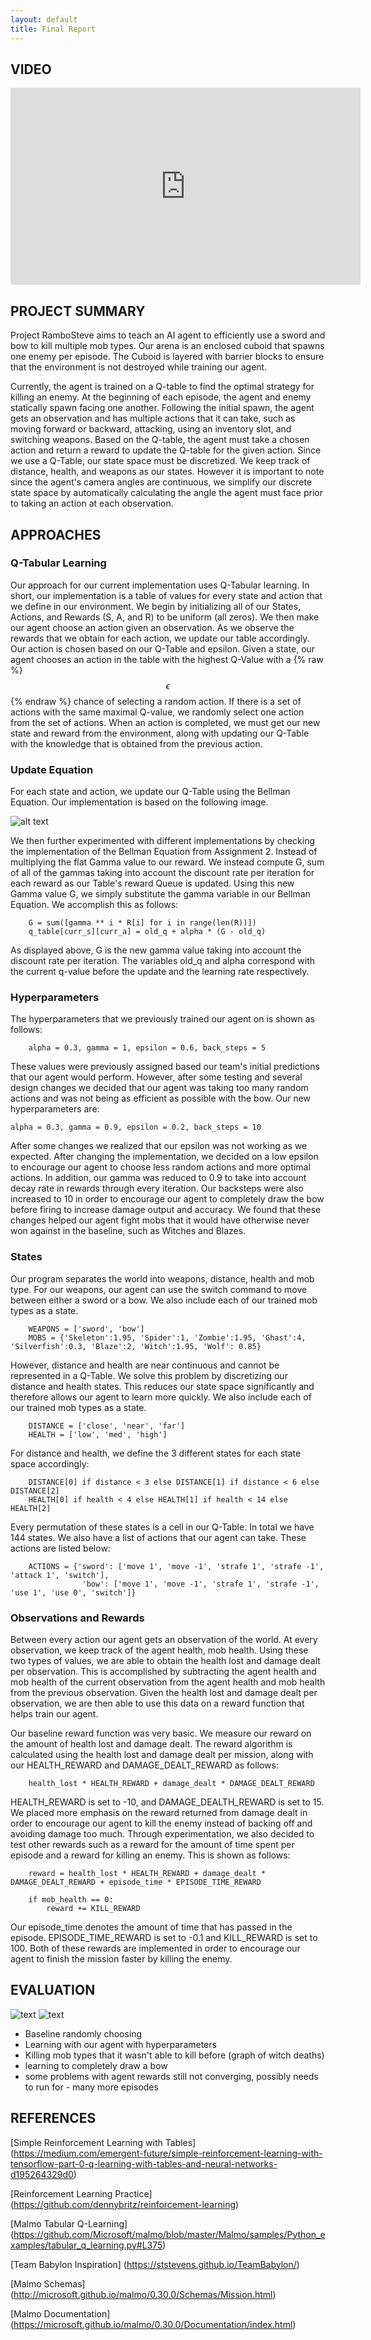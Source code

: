 ```yaml
---
layout: default
title: Final Report
---
```


## VIDEO

<p align="center">
<iframe width="560" height="315" src="https://www.youtube.com/embed/Y0poiHRE6E4" frameborder="0" allowfullscreen></iframe>
</p>

## PROJECT SUMMARY

Project RamboSteve aims to teach an AI agent to efficiently use a sword and bow to kill multiple mob types. Our arena is an enclosed cuboid that spawns one enemy per episode. The Cuboid is layered with barrier blocks to ensure that the environment is not destroyed while training our agent.

Currently, the agent is trained on a Q-table to find the optimal strategy for killing an enemy. At the beginning of each episode, the agent and enemy statically spawn facing one another. Following the initial spawn, the agent gets an observation and has multiple actions that it can take, such as moving forward or backward, attacking, using an inventory slot, and switching weapons. Based on the Q-table, the agent must take a chosen action and return a reward to update the Q-table for the given action. Since we use a Q-Table, our state space must be discretized. We keep track of distance, health, and weapons as our states. However it is important to note since the agent's camera angles are continuous, we simplify our discrete state space by automatically calculating the angle the agent must face prior to taking an action at each observation. 

## APPROACHES

### Q-Tabular Learning

Our approach for our current implementation uses Q-Tabular learning. In short, our implementation is a table of values for every state and action that we define in our environment. We begin by initializing all of our States, Actions, and Rewards (S, A, and R) to be uniform (all zeros). We then make our agent choose an action given an observation. As we observe the rewards that we obtain for each action, we update our table accordingly.
Our action is chosen based on our Q-Table and epsilon. Given a state, our agent chooses an action in the table with the highest Q-Value with a {% raw %} $$ \epsilon $$ {% endraw %} chance of selecting a random action. If there is a set of actions with the same maximal Q-value, we randomly select one action from the set of actions. When an action is completed, we must get our new state and reward from the environment, along with updating our Q-Table with the knowledge that is obtained from the previous action.

### Update Equation
For each state and action, we update our Q-Table using the Bellman Equation. Our implementation is based on the following image.

![alt text](https://raw.githubusercontent.com/rlee97/RamboSteve/master/docs/assets/images/q_tabular_action.png)

We then further experimented with different implementations by checking the implementation of the Bellman Equation from Assignment 2. Instead of multiplying the flat Gamma value to our reward. We instead compute G, sum of all of the gammas taking into account the discount rate per iteration for each reward as our Table's reward Queue is updated. Using this new Gamma value G, we simply substitute the gamma variable in our Bellman Equation. We accomplish this as follows:

        G = sum([gamma ** i * R[i] for i in range(len(R))])
        q_table[curr_s][curr_a] = old_q + alpha * (G - old_q)

As displayed above, G is the new gamma value taking into account the discount rate per iteration. The variables old_q and alpha correspond with the current q-value before the update and the learning rate respectively.

### Hyperparameters

The hyperparameters that we previously trained our agent on is shown as follows:

        alpha = 0.3, gamma = 1, epsilon = 0.6, back_steps = 5

These values were previously assigned based our team's initial predictions that our agent would perform. However, after some testing and several design changes we decided that our agent was taking too many random actions and was not being as efficient as possible with the bow. Our new hyperparameters are:

    alpha = 0.3, gamma = 0.9, epsilon = 0.2, back_steps = 10

After some changes we realized that our epsilon was not working as we expected. After changing the implementation, we decided on a low epsilon to encourage our agent to choose less random actions and more optimal actions. In addition, our gamma was reduced to 0.9 to take into account decay rate in rewards through every iteration. Our backsteps were also increased to 10 in order to encourage our agent to completely draw the bow before firing to increase damage output and accuracy. We found that these changes helped our agent fight mobs that it would have otherwise never won against in the baseline, such as Witches and Blazes.

### States

Our program separates the world into weapons, distance, health and mob type. For our weapons, our agent can use the switch command to move between either a sword or a bow. We also include each of our trained mob types as a state. 
        
        WEAPONS = ['sword', 'bow']
        MOBS = {'Skeleton':1.95, 'Spider':1, 'Zombie':1.95, 'Ghast':4, 'Silverfish':0.3, 'Blaze':2, 'Witch':1.95, 'Wolf': 0.85}


However, distance and health are near continuous and cannot be represented in a Q-Table. We solve this problem by discretizing our distance and health states. This reduces our state space significantly and therefore allows our agent to learn more quickly. We also include each of our trained mob types as a state.

        DISTANCE = ['close', 'near', 'far']
        HEALTH = ['low', 'med', 'high']

For distance and health, we define the 3 different states for each state space accordingly:

        DISTANCE[0] if distance < 3 else DISTANCE[1] if distance < 6 else DISTANCE[2]
        HEALTH[0] if health < 4 else HEALTH[1] if health < 14 else HEALTH[2]

Every permutation of these states is a cell in our Q-Table. In total we have 144 states. We also have a list of actions that our agent can take. These actions are listed below:

        ACTIONS = {'sword': ['move 1', 'move -1', 'strafe 1', 'strafe -1', 'attack 1', 'switch'], 
                    'bow': ['move 1', 'move -1', 'strafe 1', 'strafe -1', 'use 1', 'use 0', 'switch']}

### Observations and Rewards

Between every action our agent gets an observation of the world. At every observation, we keep track of the agent health, mob health. Using these two types of values, we are able to obtain the health lost and damage dealt per observation. This is accomplished by subtracting the agent health and mob health of the current observation from the agent health and mob health from the previous observation. Given the health lost and damage dealt per observation, we are then able to use this data on a reward function that helps train our agent.

Our baseline reward function was very basic. We measure our reward on the amount of health lost and damage dealt. The reward algorithm is calculated using the health lost and damage dealt per mission, along with our HEALTH_REWARD and DAMAGE_DEALT_REWARD as follows:
        
        health_lost * HEALTH_REWARD + damage_dealt * DAMAGE_DEALT_REWARD

HEALTH_REWARD is set to -10, and DAMAGE_DEALTH_REWARD is set to 15. We placed more emphasis on the reward returned from damage dealt in order to encourage our agent to kill the enemy instead of backing off and avoiding damage too much. Through experimentation, we also decided to test other rewards such as a reward for the amount of time spent per episode and a reward for killing an enemy. This is shown as follows:
        
        reward = health_lost * HEALTH_REWARD + damage_dealt * DAMAGE_DEALT_REWARD + episode_time * EPISODE_TIME_REWARD
        
        if mob_health == 0:
            reward += KILL_REWARD

Our episode_time denotes the amount of time that has passed in the episode. EPISODE_TIME_REWARD is set to -0.1 and KILL_REWARD is set to 100. Both of these rewards are implemented in order to encourage our agent to finish the mission faster by killing the enemy.

## EVALUATION

![text]('../graphs/Zombie_average_rewards.png') ![text]('../graphs/Zombie_killed_mob.png')

- Baseline randomly choosing
- Learning with our agent with hyperparameters
- Killing mob types that it wasn't able to kill before (graph of witch deaths)
- learning to completely draw a bow
- some problems with agent rewards still not converging, possibly needs to run for  - many more episodes


## REFERENCES

[Simple Reinforcement Learning with Tables] (https://medium.com/emergent-future/simple-reinforcement-learning-with-tensorflow-part-0-q-learning-with-tables-and-neural-networks-d195264329d0)

[Reinforcement Learning Practice] (https://github.com/dennybritz/reinforcement-learning)

[Malmo Tabular Q-Learning] (https://github.com/Microsoft/malmo/blob/master/Malmo/samples/Python_examples/tabular_q_learning.py#L375)

[Team Babylon Inspiration] (https://ststevens.github.io/TeamBabylon/)

[Malmo Schemas] (http://microsoft.github.io/malmo/0.30.0/Schemas/Mission.html)

[Malmo Documentation] (https://microsoft.github.io/malmo/0.30.0/Documentation/index.html)
